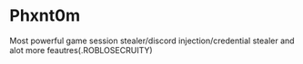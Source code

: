 # Phxnt0m
Most powerful game session stealer/discord injection/credential stealer and alot more feautres(.ROBLOSECRUITY)
